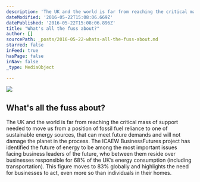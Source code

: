 ```yaml
---
description: 'The UK and the world is far from reaching the critical mass of support needed to move us from a position of fossil fuel reliance to one of sustainable energy sources, that can meet future demands and will not damage the planet in the process.  The ICAEW BusinessFutures project has identified the future of energy to be among the most important issues facing business leaders of the future, who between them reside over businesses responsible for 68% of the UK’s energy consumption (including transportation).  This figure moves to 83% globally and highlights the need for businesses to act, even more so than individuals in their homes.'
dateModified: '2016-05-22T15:08:06.669Z'
datePublished: '2016-05-22T15:08:06.896Z'
title: "What's all the fuss about?"
author: []
sourcePath: _posts/2016-05-22-whats-all-the-fuss-about.md
starred: false
inFeed: true
hasPage: false
inNav: false
_type: MediaObject

---
```

<article style=""><img src="https://the-grid-user-content.s3-us-west-2.amazonaws.com/042dabdb-1976-4784-8421-22090dd6890c.jpg" /><h1>What's all the fuss about?</h1><p>The UK and the world is far from reaching the critical mass of support needed to move us from a position of fossil fuel reliance to one of sustainable energy sources, that can meet future demands and will not damage the planet in the process. The ICAEW BusinessFutures project has identified the future of energy to be among the most important issues facing business leaders of the future, who between them reside over businesses responsible for 68% of the UK’s energy consumption (including transportation). This figure moves to 83% globally and highlights the need for businesses to act, even more so than individuals in their homes.</p></article>